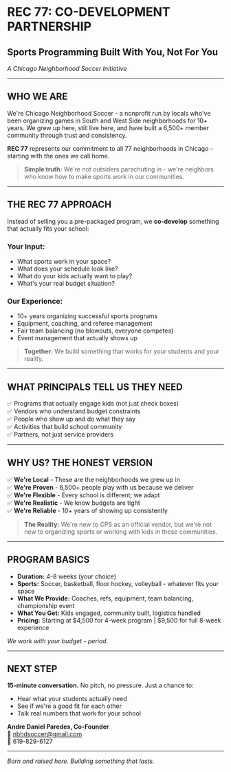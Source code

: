 # REC 77: CO-DEVELOPMENT PARTNERSHIP
## Sports Programming Built With You, Not For You

*A Chicago Neighborhood Soccer Initiative*

---

## WHO WE ARE

We're Chicago Neighborhood Soccer - a nonprofit run by locals who've been organizing games in South and West Side neighborhoods for 10+ years. We grew up here, still live here, and have built a 6,500+ member community through trust and consistency.

**REC 77** represents our commitment to all 77 neighborhoods in Chicago - starting with the ones we call home.

> **Simple truth:** We're not outsiders parachuting in - we're neighbors who know how to make sports work in our communities.

---

## THE REC 77 APPROACH

Instead of selling you a pre-packaged program, we **co-develop** something that actually fits your school:

### Your Input:
- What sports work in your space?
- What does your schedule look like?
- What do your kids actually want to play?
- What's your real budget situation?

### Our Experience:
- 10+ years organizing successful sports programs
- Equipment, coaching, and referee management
- Fair team balancing (no blowouts, everyone competes)
- Event management that actually shows up

> **Together:** We build something that works for your students and your reality.

---

## WHAT PRINCIPALS TELL US THEY NEED

✅ Programs that actually engage kids (not just check boxes)  
✅ Vendors who understand budget constraints  
✅ People who show up and do what they say  
✅ Activities that build school community  
✅ Partners, not just service providers  

---

## WHY US? THE HONEST VERSION

✅ **We're Local** - These are the neighborhoods we grew up in  
✅ **We're Proven** - 6,500+ people play with us because we deliver  
✅ **We're Flexible** - Every school is different; we adapt  
✅ **We're Realistic** - We know budgets are tight  
✅ **We're Reliable** - 10+ years of showing up consistently  

> **The Reality:** We're new to CPS as an official vendor, but we're not new to organizing sports or working with kids in these communities.

---

## PROGRAM BASICS

- **Duration:** 4-8 weeks (your choice)
- **Sports:** Soccer, basketball, floor hockey, volleyball - whatever fits your space
- **What We Provide:** Coaches, refs, equipment, team balancing, championship event
- **What You Get:** Kids engaged, community built, logistics handled
- **Pricing:** Starting at $4,500 for 4-week program | $9,500 for full 8-week experience

*We work with your budget - period.*

---

## NEXT STEP

**15-minute conversation.** No pitch, no pressure. Just a chance to:
- Hear what your students actually need
- See if we're a good fit for each other
- Talk real numbers that work for your school

**Andre Daniel Paredes, Co-Founder**  
📧 nbhdsoccer@gmail.com  
📱 619-829-6127

---

*Born and raised here. Building something that lasts.*